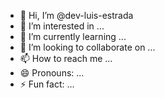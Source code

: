 - 👋 Hi, I’m @dev-luis-estrada
- 👀 I’m interested in ...
- 🌱 I’m currently learning ...
- 💞️ I’m looking to collaborate on ...
- 📫 How to reach me ...
- 😄 Pronouns: ...
- ⚡ Fun fact: ...

<!---
dev-luis-estrada/dev-luis-estrada is a ✨ special ✨ repository because its `README.md` (this file) appears on your GitHub profile.
You can click the Preview link to take a look at your changes.
--->
